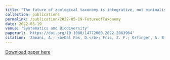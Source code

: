 ```yaml
---
title: "The future of zoological taxonomy is integrative, not minimalist"
collection: publications
permalink: /publication/2022-05-19-FutureofTaxonomy
date: 2022-05-19
venue: 'Systematics and Biodiversity'
paperurl: 'https://doi.org/10.1080/14772000.2022.2063964'
citation: 'Zamani, A.; <b>Dal Pos, D.</b>; Fric, Z. F.; Orfinger, A. B.; Scherz, M. D.; Bartoňová, A. S.; Gante, H. F. (2022) The future of zoological taxonomy is integrative, not minimalist. <i>Systematics and Biodiversity</i>, 20(1): 1–14.'
---
```


<script type='text/javascript' src='https://d1bxh8uas1mnw7.cloudfront.net/assets/embed.js'></script>

<p><div class='altmetric-embed' data-badge-type='donut' data-doi="10.1080/14772000.2022.2063964"></div></p> 

[Download paper here](https://doi.org/10.1080/14772000.2022.2063964)